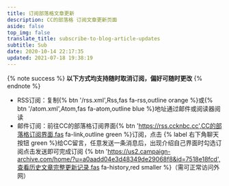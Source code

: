 ```yaml
---
title: 订阅部落格文章更新
description: CC的部落格 订阅文章更新页面
aside: false
top_img: false
translate_title: subscribe-to-blog-article-updates
subtitle: Sub
date: 2020-10-14 22:17:35
updated: 2021-07-18 19:38:19
---
```

{% note success %} **以下方式均支持随时取消订阅，偏好可随时更改** {% endnote %}

- RSS订阅：复制{% btn '/rss.xml',Rss,fas fa-rss,outline orange %}或{% btn '/atom.xml',Atom,fas fa-atom,outline blue %}地址通过邮件或阅读器阅读
- 邮件订阅：前往CC的部落格订阅界面{% btn 'https://rss.ccknbc.cc',CC的部落格订阅界面,fas fa-link,outline green %}订阅，点击 {% label 右下角聊天按钮 green %}给CC留言，任意发送一条消息后，出现介绍自己界面时勾选订阅点击发送即可完成订阅 {% btn 'https://us2.campaign-archive.com/home/?u=a0aadd04e3d48349de29068f8&id=7518e18fcd',查看历史文章完整更新记录,fas fa-history,red smaller %}（需可正常访问外网）

